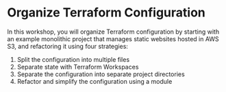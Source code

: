# Organize Terraform Configuration

In this workshop, you will organize Terraform configuration by starting with an
example monolithic project that manages static websites hosted in AWS S3, and
refactoring it using four strategies:

1. Split the configuration into multiple files
1. Separate state with Terraform Workspaces
1. Separate the configuration into separate project directories
1. Refactor and simplify the configuration using a module

